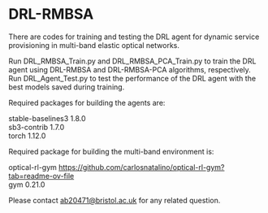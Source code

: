 # DRL-RMBSA
There are codes for training and testing the DRL agent for dynamic service provisioning in multi-band elastic optical networks.

Run DRL_RMBSA_Train.py and DRL_RMBSA_PCA_Train.py to train the DRL agent using DRL-RMBSA and DRL-RMBSA-PCA algorithms, respectively.  
Run DRL_Agent_Test.py to test the performance of the DRL agent with the best models saved during training.

Required packages for building the agents are:

stable-baselines3 1.8.0  
sb3-contrib 1.7.0  
torch 1.12.0  

Required package for building the multi-band environment is:

optical-rl-gym https://github.com/carlosnatalino/optical-rl-gym?tab=readme-ov-file  
gym 0.21.0

Please contact ab20471@bristol.ac.uk for any related question.

